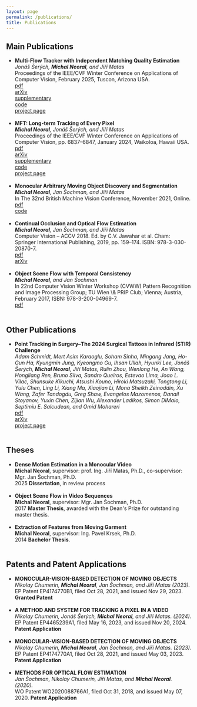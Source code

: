 ```yaml
---
layout: page
permalink: /publications/
title: Publications
---
```


<h2>Main Publications</h2>
<ul>
	<li>
		<b>Multi-Flow Tracker with Independent Matching Quality Estimation</b><br>
		<i>Jonáš Šerých, <b>Michal Neoral</b>, and Jiří Matas</i><br>
		Proceedings of the IEEE/CVF Winter Conference on Applications of Computer Vision, February 2025, Tuscon, Arizona USA.<br>
		<a href="https://openaccess.thecvf.com/content/WACV2025/papers/Serych_MFTIQ_Multi-Flow_Tracker_with_Independent_Matching_Quality_Estimation_WACV_2025_paper.pdf"><div class="color-button">pdf</div></a>
        <a href="https://arxiv.org/abs/2411.09551"><div class="color-button">arXiv</div></a>
        <a href="https://openaccess.thecvf.com/content/WACV2025/supplemental/Serych_MFTIQ_Multi-Flow_Tracker_WACV_2025_supplemental.pdf"><div class="color-button">supplementary</div></a>
        <a href="https://github.com/serycjon/MFTIQ"><div class="color-button">code</div></a>
        <a href="https://cmp.felk.cvut.cz/~serycjon/MFTIQ/"><div class="color-button">project page</div></a>
	</li><br>
	<li>
		<b>MFT: Long-term Tracking of Every Pixel</b><br>
		<i><b>Michal Neoral</b>, Jonáš Šerých, and Jiří Matas</i><br>
		Proceedings of the IEEE/CVF Winter Conference on Applications of Computer Vision, pp. 6837–6847, January 2024, Waikoloa, Hawaii USA. <br>
        <a href="https://openaccess.thecvf.com/content/WACV2024/papers/Neoral_MFT_Long-Term_Tracking_of_Every_Pixel_WACV_2024_paper.pdf"><div class="color-button">pdf</div></a>
        <a href="https://arxiv.org/abs/2305.12998"><div class="color-button">arXiv</div></a>
        <a href="https://openaccess.thecvf.com/content/WACV2024/supplemental/Neoral_MFT_Long-Term_Tracking_WACV_2024_supplemental.zip"><div class="color-button">supplementary</div></a>
        <a href="https://github.com/serycjon/MFT"><div class="color-button">code</div></a>
        <a href="https://cmp.felk.cvut.cz/~serycjon/MFT/"><div class="color-button">project page</div></a>
	</li><br>
    <li>
		<b>Monocular Arbitrary Moving Object Discovery and Segmentation</b><br>
		<i><b>Michal Neoral</b>, Jan Šochman, and Jiří Matas</i><br>
		In The 32nd British Machine Vision Conference, November 2021, Online. <br>
        <a href="https://www.bmvc2021-virtualconference.com/assets/papers/1500.pdf"><div class="color-button">pdf</div></a>
        <a href="https://github.com/michalneoral/Raptor"><div class="color-button">code</div></a>
	</li><br>
    <li>
		<b>Continual Occlusion and Optical Flow Estimation</b><br>
		<i><b>Michal Neoral</b>, Jan Šochman, and Jiří Matas</i><br>
		Computer Vision – ACCV 2018. Ed. by C.V. Jawahar et al. Cham: Springer International Publishing, 2019, pp. 159–174. ISBN: 978-3-030-20870-7. <br>
        <a href="https://link.springer.com/chapter/10.1007/978-3-030-20870-7_10"><div class="color-button">pdf</div></a>
        <a href="https://arxiv.org/abs/1811.01602"><div class="color-button">arXiv</div></a>
	</li><br>
    <li>
		<b>Object Scene Flow with Temporal Consistency</b><br>
		<i><b>Michal Neoral</b>, and Jan Šochman</i><br>
		In 22nd Computer Vision Winter Workshop (CVWW) Pattern Recognition and Image Processing Group; TU Wien \& PRIP Club; Vienna; Austria, February 2017, ISBN: 978-3-200-04969-7. <br>
        <a href="https://cvww2017.prip.tuwien.ac.at/papers/CVWW2017_paper_27.pdf"><div class="color-button">pdf</div></a>
	</li><br>
</ul>

<h2>Other Publications</h2>
<ul>
	<li>
		<b>Point Tracking in Surgery–The 2024 Surgical Tattoos in Infrared (STIR) Challenge</b><br>
		<i>Adam Schmidt, Mert Asim Karaoglu, Soham Sinha, Mingang Jang, Ho-Gun Ha, Kyungmin Jung, Kyeongmo Gu, Ihsan Ullah, Hyunki Lee, Jonáš Šerých, <b>Michal Neoral</b>, Jiří Matas, Rulin Zhou, Wenlong He, An Wang, Hongliang Ren, Bruno Silva, Sandro Queiros, Estevao Lima, Joao L. Vilac, Shunsuke Kikuchi, Atsushi Kouno, Hiroki Matsuzaki, Tongtong Li, Yulu Chen, Ling Li, Xiang Ma, Xiaojian Li, Mona Sheikh Zeinoddin, Xu Wang, Zafer Tandogdu, Greg Shaw, Evangelos Mazomenos, Danail Stoyanov, Yuxin Chen, Zijian Wu, Alexander Ladikos, Simon DiMaio, Septimiu E. Salcudean, and Omid Mohareri</i><br>
		<a href="https://arxiv.org/pdf/2503.24306"><div class="color-button">pdf</div></a>
        <a href="https://arxiv.org/abs/2503.24306"><div class="color-button">arXiv</div></a>
        <a href="https://stir-challenge.github.io/"><div class="color-button">project page</div></a>
	</li><br>
</ul>

<h2>Theses</h2>
<ul>
    <li>
		<b>Dense Motion Estimation in a Monocular Video</b><br>
		<b>Michal Neoral</b>, supervisor: prof. Ing. Jiří Matas, Ph.D., co-supervisor: Mgr. Jan Šochman, Ph.D.<br>
        2025 <b>Dissertation</b>, in review process
    </li><br>
	<li>
		<b>Object Scene Flow in Video Sequences</b><br>
		<b>Michal Neoral</b>, supervisor: Mgr. Jan Šochman, Ph.D.<br>
        2017 <b>Master Thesis</b>, awarded with the Dean's Prize for outstanding master thesis.
    </li><br>
	<li>
		<b>Extraction of Features from Moving Garment</b><br>
		<b>Michal Neoral</b>, supervisor: Ing. Pavel Krsek, Ph.D.<br>
        2014 <b>Bachelor Thesis</b>.
    </li><br>
</ul>



<h2>Patents and Patent Applications</h2>
<ul>
	<li>
		<b>MONOCULAR-VISION-BASED DETECTION OF MOVING OBJECTS</b><br>
		<i>Nikolay Chumerin, <b>Michal Neoral</b>, Jan Šochman, and Jiří Matas (2023).</i><br>
        EP Patent EP4174770B1, filed Oct 28, 2021, and issued Nov 29, 2023. <b>Granted Patent</b>
    </li><br>
	<li>
		<b>A METHOD AND SYSTEM FOR TRACKING A PIXEL IN A VIDEO</b><br>
		<i>Nikolay Chumerin, Jonáš Šerých, <b>Michal Neoral</b>, and Jiří Matas. (2024).</i><br>
        EP Patent EP4465239A1, filed May 16, 2023, and issued Nov 20, 2024. <b>Patent Application</b>
    </li><br>
    <li>
		<b>MONOCULAR-VISION-BASED DETECTION OF MOVING OBJECTS</b><br>
		<i>Nikolay Chumerin, <b>Michal Neoral</b>, Jan Šochman, and Jiří Matas. (2023).</i><br>
        EP Patent EP4174770A1, filed Oct 28, 2021, and issued May 03, 2023. <b>Patent Application</b>
    </li><br>
    <li>
		<b>METHODS FOR OPTICAL FLOW ESTIMATION</b><br>
		<i>Jan Šochman, Nikolay Chumerin, Jiří Matas, and <b>Michal Neoral</b>. (2020).</i><br>
        WO Patent WO2020088766A1, filed Oct 31, 2018, and issued May 07, 2020. <b>Patent Application</b>
    </li><br>
</ul>


[//]: # (<h2>Research Projects</h2>)

[//]: # (<ul>)

[//]: # (	<li>)

[//]: # (		<b>Project title</b><br>)

[//]: # (		University, Duration<br>)

[//]: # (		<i>Other details such as advisor's name may go here</i><br>)

[//]: # (		<a href=""><div class="color-button">report</div></a><a href=""><div class="color-button">code</div></a>)

[//]: # (	</li><br>)

[//]: # (	<li>)

[//]: # (		<b>Project title</b><br>)

[//]: # (		University, Duration<br>)

[//]: # (		<i>Other details such as advisor's name may go here</i><br>)

[//]: # (		<a href=""><div class="color-button">report</div></a><a href=""><div class="color-button">code</div></a>)

[//]: # (	</li><br>)

[//]: # (</ul>)

[//]: # ()
[//]: # (<h2>Research Implementations</h2>)

[//]: # (<ul>)

[//]: # (	<li>)

[//]: # (		<b>Title #1</b>: Brief description of this research implementation.<br>)

[//]: # (		<a href=""><div class="color-button">paper</div></a><a href=""><div class="color-button">report</div></a><a href=""><div class="color-button">code</div></a>)

[//]: # (	</li><br>)

[//]: # (	<li>)

[//]: # (		<b>Title #2</b>: Brief description of this research implementation.<br>)

[//]: # (		<a href=""><div class="color-button">paper</div></a><a href=""><div class="color-button">report</div></a><a href=""><div class="color-button">code</div></a>)

[//]: # (	</li><br>)

[//]: # (</ul>)


